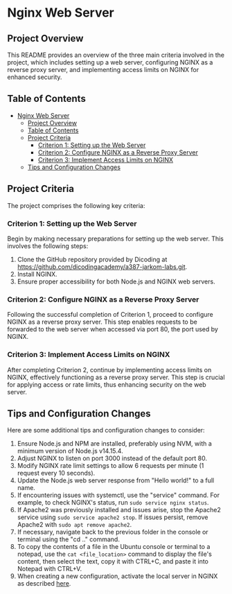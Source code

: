 # Nginx Web Server

## Project Overview
This README provides an overview of the three main criteria involved in the project, which includes setting up a web server, configuring NGINX as a reverse proxy server, and implementing access limits on NGINX for enhanced security.

## Table of Contents
- [Nginx Web Server](#nginx-web-server)
  - [Project Overview](#project-overview)
  - [Table of Contents](#table-of-contents)
  - [Project Criteria](#project-criteria)
    - [Criterion 1: Setting up the Web Server](#criterion-1-setting-up-the-web-server)
    - [Criterion 2: Configure NGINX as a Reverse Proxy Server](#criterion-2-configure-nginx-as-a-reverse-proxy-server)
    - [Criterion 3: Implement Access Limits on NGINX](#criterion-3-implement-access-limits-on-nginx)
  - [Tips and Configuration Changes](#tips-and-configuration-changes)


## Project Criteria
The project comprises the following key criteria:

### Criterion 1: Setting up the Web Server
Begin by making necessary preparations for setting up the web server. This involves the following steps:
1. Clone the GitHub repository provided by Dicoding at https://github.com/dicodingacademy/a387-jarkom-labs.git.
2. Install NGINX.
3. Ensure proper accessibility for both Node.js and NGINX web servers.

### Criterion 2: Configure NGINX as a Reverse Proxy Server
Following the successful completion of Criterion 1, proceed to configure NGINX as a reverse proxy server. This step enables requests to be forwarded to the web server when accessed via port 80, the port used by NGINX.

### Criterion 3: Implement Access Limits on NGINX
After completing Criterion 2, continue by implementing access limits on NGINX, effectively functioning as a reverse proxy server. This step is crucial for applying access or rate limits, thus enhancing security on the web server.


## Tips and Configuration Changes
Here are some additional tips and configuration changes to consider:
1. Ensure Node.js and NPM are installed, preferably using NVM, with a minimum version of Node.js v14.15.4.
2. Adjust NGINX to listen on port 3000 instead of the default port 80.
3. Modify NGINX rate limit settings to allow 6 requests per minute (1 request every 10 seconds).
4. Update the Node.js web server response from "Hello world!" to a full name.
5. If encountering issues with systemctl, use the "service" command. For example, to check NGINX's status, run `sudo service nginx status`.
6. If Apache2 was previously installed and issues arise, stop the Apache2 service using `sudo service apache2 stop`. If issues persist, remove Apache2 with `sudo apt remove apache2`.
7. If necessary, navigate back to the previous folder in the console or terminal using the "cd .." command.
8. To copy the contents of a file in the Ubuntu console or terminal to a notepad, use the `cat <file_location>` command to display the file's content, then select the text, copy it with CTRL+C, and paste it into Notepad with CTRL+V.
9. When creating a new configuration, activate the local server in NGINX as described [here](https://stackoverflow.com/questions/68576682/nginx-this-site-can-t-be-reached).